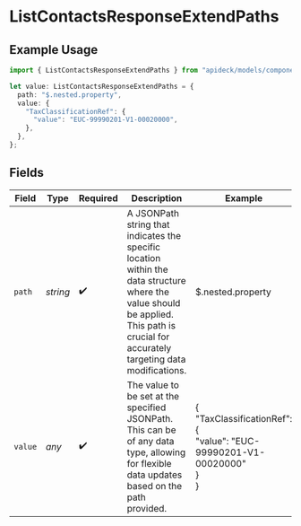 # ListContactsResponseExtendPaths

## Example Usage

```typescript
import { ListContactsResponseExtendPaths } from "apideck/models/components";

let value: ListContactsResponseExtendPaths = {
  path: "$.nested.property",
  value: {
    "TaxClassificationRef": {
      "value": "EUC-99990201-V1-00020000",
    },
  },
};
```

## Fields

| Field                                                                                                                                                                                 | Type                                                                                                                                                                                  | Required                                                                                                                                                                              | Description                                                                                                                                                                           | Example                                                                                                                                                                               |
| ------------------------------------------------------------------------------------------------------------------------------------------------------------------------------------- | ------------------------------------------------------------------------------------------------------------------------------------------------------------------------------------- | ------------------------------------------------------------------------------------------------------------------------------------------------------------------------------------- | ------------------------------------------------------------------------------------------------------------------------------------------------------------------------------------- | ------------------------------------------------------------------------------------------------------------------------------------------------------------------------------------- |
| `path`                                                                                                                                                                                | *string*                                                                                                                                                                              | :heavy_check_mark:                                                                                                                                                                    | A JSONPath string that indicates the specific location within the data structure where the value should be applied. This path is crucial for accurately targeting data modifications. | $.nested.property                                                                                                                                                                     |
| `value`                                                                                                                                                                               | *any*                                                                                                                                                                                 | :heavy_check_mark:                                                                                                                                                                    | The value to be set at the specified JSONPath. This can be of any data type, allowing for flexible data updates based on the path provided.                                           | {<br/>"TaxClassificationRef": {<br/>"value": "EUC-99990201-V1-00020000"<br/>}<br/>}                                                                                                   |
